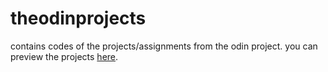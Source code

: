 # theodinprojects
contains codes of the projects/assignments from the odin project.
you can preview the projects [here](https://anugcodes.github.io/theodinprojects/).
